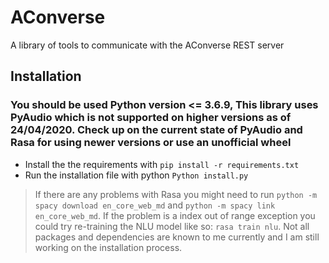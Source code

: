 

# AConverse
A library of tools to communicate with the AConverse REST server


## Installation
### You should be used Python version <= 3.6.9, This library uses PyAudio which is not supported on higher versions as of 24/04/2020. Check up on the current state of PyAudio and Rasa for using newer versions or use an unofficial wheel

- Install the the requirements with `pip install -r requirements.txt`
- Run the installation file with python `Python install.py`

> If there are any problems with Rasa you might need to run `python -m spacy download en_core_web_md` and `python -m spacy link en_core_web_md`. If the problem is a index out of range exception you could try re-training the NLU model like so: `rasa train nlu`. Not all packages and dependencies are known to me currently and I am still working on the installation process.
